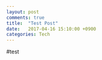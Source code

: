 ```yaml
---
layout: post
comments: true
title:  "Test Post"
date:   2017-04-16 15:10:00 +0900
categories: Tech
---
```


#test
